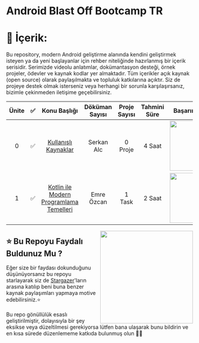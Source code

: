 # Android Blast Off Bootcamp TR

# 📝 İçerik:

Bu repository, modern Android geliştirme alanında kendini geliştirmek isteyen ya da yeni başlayanlar için rehber niteliğinde hazırlanmış bir içerik serisidir. Serimizde videolu anlatımlar, dokümantasyon desteği, örnek projeler, ödevler ve kaynak kodlar yer almaktadır. Tüm içerikler açık kaynak (open source) olarak paylaşılmakta ve topluluk katkılarına açıktır. Siz de projeye destek olmak isterseniz veya herhangi bir sorunla karşılaşırsanız, bizimle çekinmeden iletişime geçebilirsiniz.



|Ünite|✅  |          Konu Başlığı          | Döküman Sayısı  | Proje Sayısı | Tahmini Süre |Başarım Rozeti |
|:---:|:-----|:------------------------------:|:-----------------:|:--------------:|:--------------:|:-------------:|
|0|✅     | [Kullanışlı Kaynaklar](https://github.com/serkanalc/Android-Basics-with-Compose-TR/tree/main/Part%2001%20-%20Kotlin'le%20Programlamaya%20Giri%C5%9F)       |Serkan Alc                |0 Proje              | 4 Saat             | <img src="https://developers.google.com/profile/badges/events/io/2022/android/3-build/badge.svg" width="135em"/> 
|1|✅     | [Kotlin ile Modern Programlama Temelleri](https://github.com/serkanalc/Android-Basics-with-Compose-TR/tree/main/Part%2001%20-%20Kotlin'le%20Programlamaya%20Giri%C5%9F)       |Emre Özcan               |1 Task              | 2 Saat             | <img src="https://developers.google.com/profile/badges/events/io/2022/android/3-build/badge.svg" width="135em"/>  

<img align="right" src="https://media.giphy.com/media/fWpU2nQmUKvRct4c1u/giphy.gif" width='250'/>

## ⭐ Bu Repoyu Faydalı Buldunuz Mu ?

Eğer size bir faydası dokunduğunu düşünüyorsanız bu repoyu starlayarak siz de [Stargazer](url)'ların arasına katılıp beni buna benzer kaynak paylaşımları yapmaya motive edebilirsiniz.⭐ <br>
<br>
Bu repo gönüllülük esaslı geliştirilmiştir, dolayısıyla bir şey eksikse veya düzeltilmesi gerekiyorsa lütfen bana ulaşarak bunu bildirin ve en kısa sürede düzenlememe katkıda bulunmuş olun 👍🏻
